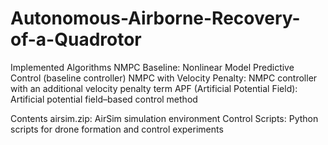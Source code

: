 # Autonomous-Airborne-Recovery-of-a-Quadrotor
Implemented Algorithms
NMPC Baseline: Nonlinear Model Predictive Control (baseline controller)
NMPC with Velocity Penalty: NMPC controller with an additional velocity penalty term
APF (Artificial Potential Field): Artificial potential field–based control method

Contents
airsim.zip: AirSim simulation environment 
Control Scripts: Python scripts for drone formation and control experiments
